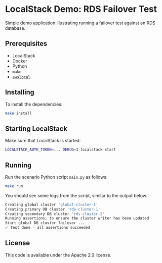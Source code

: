 # LocalStack Demo: RDS Failover Test

Simple demo application illustrating running a failover test against an RDS database.

## Prerequisites

* LocalStack
* Docker
* Python
* `make`
* [`awslocal`](https://github.com/localstack/awscli-local)

## Installing

To install the dependencies:

```bash
make install
```

## Starting LocalStack

Make sure that LocalStack is started:

```bash
LOCALSTACK_AUTH_TOKEN=... DEBUG=1 localstack start
```

## Running

Run the scenario Python script `main.py` as follows:

```bash
make run
```

You should see some logs from the script, similar to the output below:

```bash
Creating global cluster 'global-cluster-1'
Creating primary DB cluster 'rds-cluster-1'
Creating secondary DB cluster 'rds-cluster-2'
Running assertions, to ensure the cluster writer has been updated
Start global DB cluster failover ...
✅ Test done - all assertions succeeded
```

## License

This code is available under the Apache 2.0 license.
